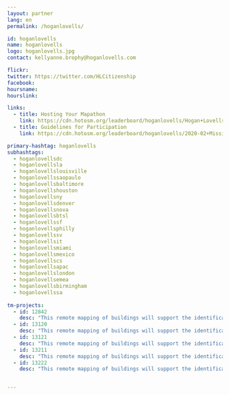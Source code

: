 ```yaml
---
layout: partner
lang: en
permalink: /hoganlovells/

id: hoganlovells
name: hoganlovells
logo: hoganlovells.jpg
contact: kellyanne.brophy@hoganlovells.com

flickr: 
twitter: https://twitter.com/HLCitizenship
facebook: 
hoursname:
hourslink:

links:
  - title: Hosting Your Mapathon
    link: https://cdn.hotosm.org/leaderboard/hoganlovells/Hogan+Lovells+TM4+Mapping+Materials.zip
  - title: Guidelines for Participation
    link: https://cdn.hotosm.org/leaderboard/hoganlovells/2020-02+Missing+Maps+Guidelines.pdf

primary-hashtag: hoganlovells
subhashtags:
  - hoganlovellsdc
  - hoganlovellsla
  - hoganlovellslouisville
  - hoganlovellssaopaulo
  - hoganlovellsbaltimore
  - hoganlovellshouston
  - hoganlovellsny
  - hoganlovellsdenver
  - hoganlovellsnova
  - hoganlovellsbtsl
  - hoganlovellssf
  - hoganlovellsphilly
  - hoganlovellssv
  - hoganlovellsit
  - hoganlovellsmiami
  - hoganlovellsmexico
  - hoganlovellscs
  - hoganlovellsapac
  - hoganlovellslondon
  - hoganlovellsemea
  - hoganlovellsbirmingham
  - hoganlovellssa
  
tm-projects:
  - id: 12842
    desc: "This remote mapping of buildings will support the identification and characterization of settlements, as well as the implementation of planned activities and largely the generation of data for humanitarian activities."
  - id: 13120
    desc: "This remote mapping of buildings will support the identification and characterization of settlements, as well as the implementation of planned activities and largely the generation of data for humanitarian activities."
  - id: 13121
    desc: "This remote mapping of buildings will support the identification and characterization of settlements, as well as the implementation of planned activities and largely the generation of data for humanitarian activities."
  - id: 13211
    desc: "This remote mapping of buildings will support the identification and characterization of settlements, as well as the implementation of planned activities and largely the generation of data for humanitarian activities."
  - id: 13222
    desc: "This remote mapping of buildings will support the identification and characterization of settlements, as well as the implementation of planned activities and largely the generation of data for humanitarian activities."


---
```

